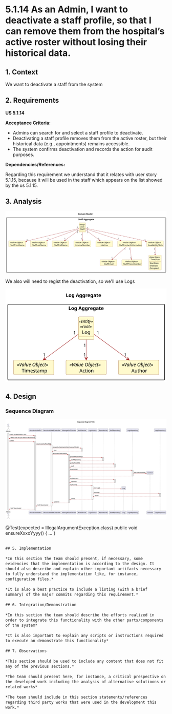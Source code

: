 # 5.1.14 As an Admin, I want to deactivate a staff profile, so that I can remove them from the hospital’s active roster without losing their historical data. 

## 1. Context

We want to deactivate a staff from the system
## 2. Requirements


**US 5.1.14** 

**Acceptance Criteria:**

- Admins can search for and select a staff profile to deactivate.
- Deactivating a staff profile removes them from the active roster, but their historical data (e.g., appointments) remains accessible.
- The system confirms deactivation and records the action for audit purposes.

**Dependencies/References:**

Regarding this requirement we understand that it relates with user story 5.1.15, because it will be used in the staff which appears on the list showed by the us 5.1.15.

## 3. Analysis

![analyzis ](analyzis\png\analyzis.svg "analyzis")

We also will need to regist the deactivation, so we'll use Logs

![logs ](analyzis\png\logs.svg "logs")

## 4. Design


### Sequence Diagram

![desing ](design\png\sequence-diagram.svg "desing")




@Test(expected = IllegalArgumentException.class)
public void ensureXxxxYyyy() {
    ...
}
````

## 5. Implementation

*In this section the team should present, if necessary, some evidencies that the implementation is according to the design. It should also describe and explain other important artifacts necessary to fully understand the implementation like, for instance, configuration files.*

*It is also a best practice to include a listing (with a brief summary) of the major commits regarding this requirement.*

## 6. Integration/Demonstration

*In this section the team should describe the efforts realized in order to integrate this functionality with the other parts/components of the system*

*It is also important to explain any scripts or instructions required to execute an demonstrate this functionality*

## 7. Observations

*This section should be used to include any content that does not fit any of the previous sections.*

*The team should present here, for instance, a critical prespective on the developed work including the analysis of alternative solutioons or related works*

*The team should include in this section statements/references regarding third party works that were used in the development this work.*